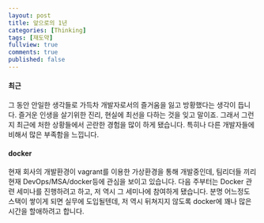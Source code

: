 ```yaml
---
layout: post
title: 앞으로의 1년
categories: [Thinking]
tags: [재도약]
fullview: true
comments: true
published: false
---
```

#### 최근
 그 동안 안일한 생각들로 가득차 개발자로서의 즐거움을 잃고 방황했다는 생각이 듭니다. 
즐거운 인생을 살기위한 진리, 현실에 최선을 다하는 것을 잊고 말이죠. 그래서 그런지 최근에 처한 상황들에서 곤란한 경험을 많이 하게 됐습니다. 
특히나 다른 개발자들에 비해서 많은 부족함을 느낍니다.

#### docker
 현재 회사의 개발환경이 vagrant를 이용한 가상환경을 통해 개발중인데, 팀리더들 끼리 현재 DevOps/MSA/docker등에 관심을 보이고 있습니다.
다음 주부터는 Docker 관련 세미나를 진행하려고 하고, 저 역시 그 세미나에 참여하게 됐습니다. 분명 어느정도 스택이 쌓이게 되면 실무에 도입될텐데,
저 역시 뒤쳐지지 않도록 docker에 꽤나 많은 시간을 할애하려고 합니다.
